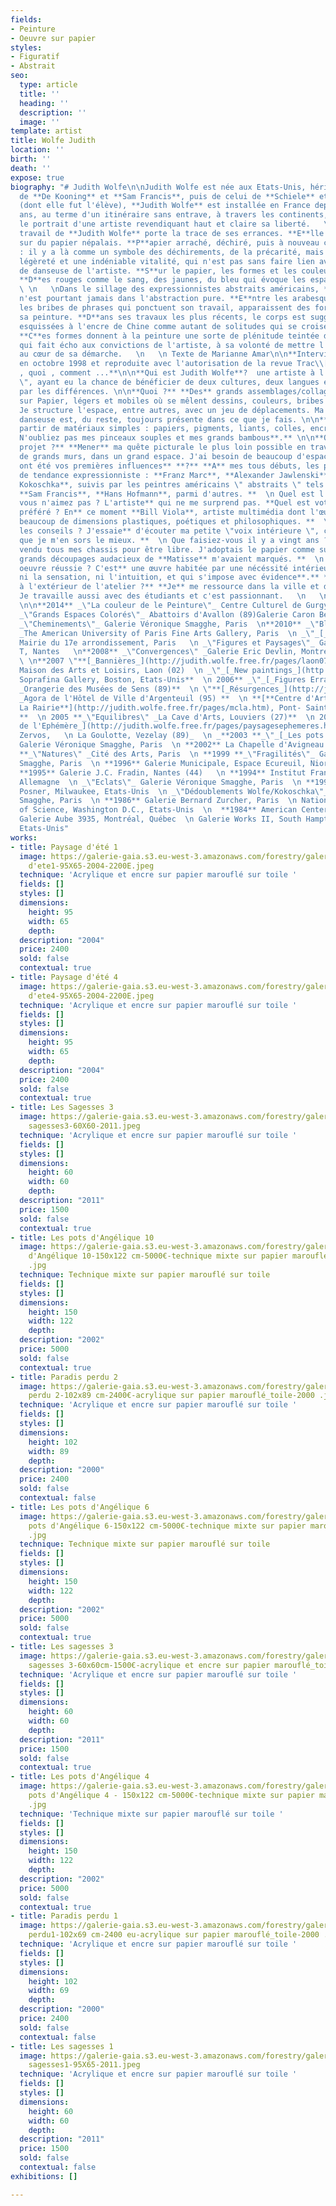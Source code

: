 ```yaml
---
fields:
- Peinture
- Oeuvre sur papier
styles:
- Figuratif
- Abstrait
seo:
  type: article
  title: ''
  heading: ''
  description: ''
  image: ''
template: artist
title: Wolfe Judith
location: ''
birth: ''
death: ''
expose: true
biography: "# Judith Wolfe\n\nJudith Wolfe est née aux Etats-Unis, héritière de l'expressionnisme
  de **De Kooning** et **Sam Francis**, puis de celui de **Schiele** et de **Kokoschka**
  (dont elle fut l'élève), **Judith Wolfe** est installée en France depuis quarante
  ans, au terme d'un itinéraire sans entrave, à travers les continents, qui esquisse
  le portrait d'une artiste revendiquant haut et claire sa liberté.   \n   \n **L**e
  travail de **Judith Wolfe** porte la trace de ses errances. **E**lle peint aujourd'hui
  sur du papier népalais. **P**apier arraché, déchiré, puis à nouveau collé et assemblé
  : il y a là comme un symbole des déchirements, de la précarité, mais aussi de la
  légèreté et une indéniable vitalité, qui n'est pas sans faire lien avec la formation
  de danseuse de l'artiste. **S**ur le papier, les formes et les couleurs sont lyriques.
  **D**es rouges comme le sang, des jaunes, du bleu qui évoque les espaces outremer.
  \ \n   \nDans le sillage des expressionnistes abstraits américains, **Judith Wolfe**
  n'est pourtant jamais dans l'abstraction pure. **E**ntre les arabesques, les éclaboussures,
  les bribes de phrases qui ponctuent son travail, apparaissent des formes, qui équilibrent
  sa peinture. **D**ans ses travaux les plus récents, le corps est suggéré, silhouettes
  esquissées à l'encre de Chine comme autant de solitudes qui se croisent sur la toile.
  **C**es formes donnent à la peinture une sorte de plénitude teintée d'optimisme,
  qui fait écho aux convictions de l'artiste, à sa volonté de mettre l'être humain
  au cœur de sa démarche.   \n   \n Texte de Marianne Amar\n\n**Interview réalisée
  en octobre 1998 et reproduite avec l'autorisation de la revue Trac\\[é\\] Le qui
  , quoi , comment ...**\n\n**Qui est Judith Wolfe**?  une artiste à l'âme \" nomade
  \", ayant eu la chance de bénéficier de deux cultures, deux langues et plutôt fascinée
  par les différences. \n\n**Quoi ?** **Des** grands assemblages/collages de peintures
  sur Papier, légers et mobiles où se mêlent dessins, couleurs, bribes de phrases.
  Je structure l'espace, entre autres, avec un jeu de déplacements. Ma formation de
  danseuse est, du reste, toujours présente dans ce que je fais. \n\n**Comment ? A**
  partir de matériaux simples : papiers, pigments, liants, colles, encre de Chine.
  N'oubliez pas mes pinceaux souples et mes grands bambous**.** \n\n**Quel est votre
  projet ?** **Mener** ma quête picturale le plus loin possible en travaillant sur
  de grands murs, dans un grand espace. J'ai besoin de beaucoup d'espace. **  \n Quelles
  ont été vos premières influences** **?** **A** mes tous débuts, les peintres européens
  de tendance expressionniste : **Franz Marc**, **Alexander Jawlenski** et **Oskar
  Kokoschka**, suivis par les peintres américains \" abstraits \" tels **Robert Motherwell**,
  **Sam Francis**, **Hans Hofmann**, parmi d'autres. **  \n Quel est l'artiste que
  vous n'aimez pas ? L'artiste** qui ne me surprend pas. **Quel est votre artiste
  préféré ? En** ce moment **Bill Viola**, artiste multimédia dont l'œuvre comporte
  beaucoup de dimensions plastiques, poétiques et philosophiques. **  \n De qui écoutez-vous
  les conseils ? J'essaie** d'écouter ma petite \"voix intérieure \", c'est ainsi
  que je m'en sors le mieux. **  \n Que faisiez-vous il y a vingt ans ?** **J'avais**
  vendu tous mes chassis pour être libre. J'adoptais le papier comme support. Des
  grands découpages audacieux de **Matisse** m'avaient marqués. **  \n Qu'est-ce qu'une
  oeuvre réussie ? C'est** une œuvre habitée par une nécéssité intérieure \" qui n'exclut
  ni la sensation, ni l'intuition, et qui s'impose avec évidence**.** **Que faites-vous
  à l'extérieur de l'atelier ?** **Je** me ressource dans la ville et dans la nature.
  Je travaille aussi avec des étudiants et c'est passionnant.   \n   \n \n\nExpositions
  \n\n**2014** _\"La couleur de le Peinture\"_ Centre Culturel de Gurgy (89)  \n**2012**
  _\"Grands Espaces Colorés\"_ Abattoirs d'Avallon (89)Galerie Caron Bedout  \n**2011**
  _\"Cheminements\"_ Galerie Véronique Smagghe, Paris  \n**2010** _\"Blue Paintings\"
  _The American University of Paris Fine Arts Gallery, Paris  \n _\"_[_Jardins Rêvés_](http://judith.wolfe.free.fr/pages/mairie17e.htm)_\"_
  Mairie du 17e arrondissement, Paris   \n _\"Figures et Paysages\"_ Galerie du Grand
  T, Nantes   \n**2008** _\"Convergences\" _Galerie Eric Devlin, Montréal, Canada
  \ \n**2007 \"**[_Bannières_](http://judith.wolfe.free.fr/pages/laon0708.htm)_\"_
  Maison des Arts et Loisirs, Laon (02)  \n _\"_[_New paintings_](http://judith.wolfe.free.fr/pages/boston07.htm)_\"_
  Soprafina Gallery, Boston, Etats-Unis**  \n 2006** _\"_[_Figures Errantes_](http://judith.wolfe.free.fr/pages/expo_sens_1106.htm)_\"
  _Orangerie des Musées de Sens (89)**  \n \"**[_Résurgences_](http://judith.wolfe.free.fr/pages/argenteuil.htm)_\"
  _Agora de l'Hôtel de Ville d'Argenteuil (95) **  \n **[**Centre d'Art Contemporain
  La Rairie**](http://judith.wolfe.free.fr/pages/mcla.htm), Pont- Saint-Martin (44)
  **  \n 2005 **_\"Equilibres\" _La Cave d'Arts, Louviers (27)**  \n 2004 **_\"_[_Paysages
  de l'Ephémère_](http://judith.wolfe.free.fr/pages/paysagesephemeres.htm)_\"_ Association-Fondation
  Zervos,   \n La Goulotte, Vezelay (89)_  \n _**2003 **_\"_[_Les pots d'Angélique_](http://judith.wolfe.free.fr/pages/lespotsangelique.htm)_\"_
  Galerie Véronique Smagghe, Paris  \n **2002** La Chapelle d'Avigneau (89)  \n **2000
  **_\"Natures\" _Cité des Arts, Paris  \n **1999 **_\"Fragilités\"_ Galerie Véronique
  Smagghe, Paris  \n **1996** Galerie Municipale, Espace Ecureuil, Niort (89)  \n
  **1995** Galerie J.C. Fradin, Nantes (44)   \n **1994** Institut Français de Dresde,
  Allemagne  \n _\"Eclats\"_ Galerie Véronique Smagghe, Paris  \n **1991** Galerie
  Posner, Milwaukee, Etats-Unis  \n _\"Dédoublements Wolfe/Kokoschka\"_ Galerie Véronique
  Smagghe, Paris  \n **1986** Galerie Bernard Zurcher, Paris  \n National Academy
  of Science, Washington D.C., Etats-Unis  \n  **1984** American Center, Paris  \n
  Galerie Aube 3935, Montréal, Québec  \n Galerie Works II, South Hampton, New York,
  Etats-Unis"
works:
- title: Paysage d'été 1
  image: https://galerie-gaia.s3.eu-west-3.amazonaws.com/forestry/galerie-gaia-judith-wolfe-paysages
    d'ete1-95X65-2004-2200E.jpeg
  technique: 'Acrylique et encre sur papier marouflé sur toile '
  fields: []
  styles: []
  dimensions:
    height: 95
    width: 65
    depth: 
  description: "2004"
  price: 2400
  sold: false
  contextual: true
- title: Paysage d'été 4
  image: https://galerie-gaia.s3.eu-west-3.amazonaws.com/forestry/galerie-gaia-judith-wolfe-paysages
    d'ete4-95X65-2004-2200E.jpeg
  technique: 'Acrylique et encre sur papier marouflé sur toile '
  fields: []
  styles: []
  dimensions:
    height: 95
    width: 65
    depth: 
  description: "2004"
  price: 2400
  sold: false
  contextual: true
- title: Les Sagesses 3
  image: https://galerie-gaia.s3.eu-west-3.amazonaws.com/forestry/galerie-gaia-elisabeth-wadecki-les
    sagesses3-60X60-2011.jpeg
  technique: 'Acrylique et encre sur papier marouflé sur toile '
  fields: []
  styles: []
  dimensions:
    height: 60
    width: 60
    depth: 
  description: "2011"
  price: 1500
  sold: false
  contextual: true
- title: Les pots d'Angélique 10
  image: https://galerie-gaia.s3.eu-west-3.amazonaws.com/forestry/galerie-gaia-judith-wolfe-Lespots
    d'Angélique 10-150x122 cm-5000€-technique mixte sur papier marouflé_toile-2002
    .jpg
  technique: Technique mixte sur papier marouflé sur toile
  fields: []
  styles: []
  dimensions:
    height: 150
    width: 122
    depth: 
  description: "2002"
  price: 5000
  sold: false
  contextual: true
- title: Paradis perdu 2
  image: https://galerie-gaia.s3.eu-west-3.amazonaws.com/forestry/galerie-gaia-judith-wolfe-Paradis
    perdu 2-102x89 cm-2400€-acrylique sur papier marouflé_toile-2000 .jpg
  technique: 'Acrylique et encre sur papier marouflé sur toile '
  fields: []
  styles: []
  dimensions:
    height: 102
    width: 89
    depth: 
  description: "2000"
  price: 2400
  sold: false
  contextual: false
- title: Les pots d'Angélique 6
  image: https://galerie-gaia.s3.eu-west-3.amazonaws.com/forestry/galerie-gaia-judith-wolfe-Les
    pots d'Angélique 6-150x122 cm-5000€-technique mixte sur papier marouflé_toile-2002
    .jpg
  technique: Technique mixte sur papier marouflé sur toile
  fields: []
  styles: []
  dimensions:
    height: 150
    width: 122
    depth: 
  description: "2002"
  price: 5000
  sold: false
  contextual: true
- title: Les sagesses 3
  image: https://galerie-gaia.s3.eu-west-3.amazonaws.com/forestry/galerie-gaia-judith-wolfe-Les
    sagesses 3-60x60cm-1500€-acrylique et encre sur papier marouflé_toile-2011-jpg.jpg
  technique: 'Acrylique et encre sur papier marouflé sur toile '
  fields: []
  styles: []
  dimensions:
    height: 60
    width: 60
    depth: 
  description: "2011"
  price: 1500
  sold: false
  contextual: true
- title: Les pots d'Angélique 4
  image: https://galerie-gaia.s3.eu-west-3.amazonaws.com/forestry/galerie-gaia-judith-wolfe-Les
    pots d'Angélique 4 - 150x122 cm-5000€-technique mixte sur papier marouflé_toile-2002
    .jpg
  technique: 'Technique mixte sur papier marouflé sur toile '
  fields: []
  styles: []
  dimensions:
    height: 150
    width: 122
    depth: 
  description: "2002"
  price: 5000
  sold: false
  contextual: true
- title: Paradis perdu 1
  image: https://galerie-gaia.s3.eu-west-3.amazonaws.com/forestry/galerie-gaia-judith-wolfe-Paradis
    perdu1-102x69 cm-2400 eu-acrylique sur papier marouflé_toile-2000 .jpg-.jpg
  technique: 'Acrylique et encre sur papier marouflé sur toile '
  fields: []
  styles: []
  dimensions:
    height: 102
    width: 69
    depth: 
  description: "2000"
  price: 2400
  sold: false
  contextual: false
- title: Les sagesses 1
  image: https://galerie-gaia.s3.eu-west-3.amazonaws.com/forestry/galerie-gaia-elisabeth-wadecki-les
    sagesses1-95X65-2011.jpeg
  technique: 'Acrylique et encre sur papier marouflé sur toile '
  fields: []
  styles: []
  dimensions:
    height: 60
    width: 60
    depth: 
  description: "2011"
  price: 1500
  sold: false
  contextual: false
exhibitions: []

---
```

